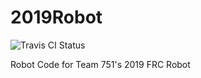 # 2019Robot

![Travis CI Status](https://travis-ci.org/team751/2019Robot.svg?branch=master)

Robot Code for Team 751's 2019 FRC Robot
